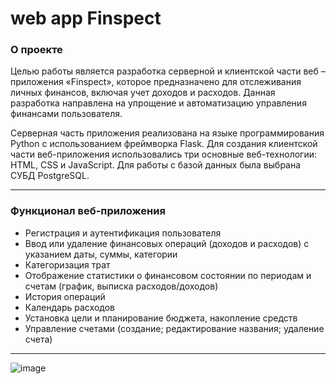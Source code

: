 # **web app Finspect**

### **О проекте**
Целью работы является разработка серверной и клиентской части веб – приложения «Finspect», которое предназначено для отслеживания личных финансов, включая учет доходов и расходов. Данная разработка направлена на упрощение и автоматизацию управления финансами пользователя. <p>Серверная часть приложения реализована на языке программирования Python с использованием фреймворка Flask. Для создания клиентской части веб-приложения использовались три основные веб-технологии: HTML, CSS и JavaScript. Для работы с базой данных была выбрана СУБД PostgreSQL.</p>

---

### **Функционал веб-приложения**
- Регистрация и аутентификация пользователя
-	Ввод или удаление финансовых операций (доходов и расходов) с указанием даты, суммы, категории
-	Категоризация трат
-	Отображение статистики о финансовом состоянии по периодам и счетам (график, выписка расходов/доходов)
-	История операций
-	Календарь расходов
-	Установка цели и планирование бюджета, накопление средств 
-	Управление счетами (создание; редактирование названия; удаление счета)

---
![image](https://github.com/juliakalina/Fin/assets/70514331/66f0fa93-759b-4937-943c-c08341e90dd8)

